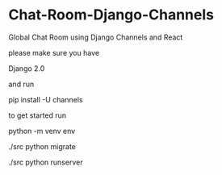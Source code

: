 # Chat-Room-Django-Channels
Global Chat Room using Django Channels and React

please make sure you have

Django 2.0

and run

pip install -U channels


to get started run

python -m venv env

./src python migrate

./src python runserver

